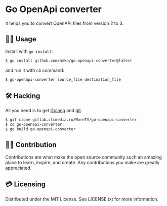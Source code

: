 #  Go OpenApi converter

It helps you to convert OpenAPI files from version 2 to 3.

## 🧑‍💻 Usage

Install with `go install`:

```bash
$ go install github.com/amka/go-openapi-converter@latest
```

and run it with cli command:
```bash
$ go-openapi-converter source_file destination_file
```

## 🛠 Hacking

All you need is to get [Golang](https://go.dev) and [git](https://git-scm.com/).

```bash
$ git clone gitlab.ctcmedia.ru/MoreTV/go-openapi-converter
$ cd go-openapi-converter
$ go build go-openapi-converter
```

## 👨‍🎨 Contribution

Contributions are what make the open source community such an amazing place to learn, inspire, and create. Any contributions you make are greatly appreciated.

## 💳 Licensing

Distributed under the MIT License. See LICENSE.txt for more information.
